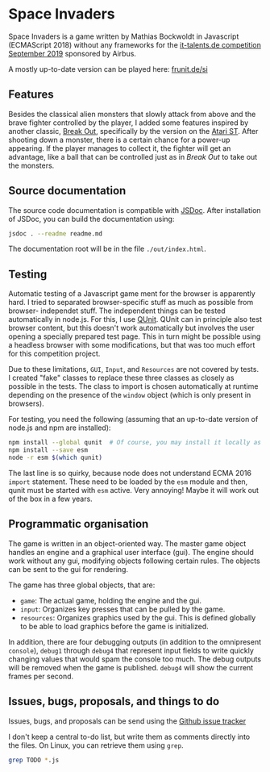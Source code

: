 Space Invaders
==============

Space Invaders is a game written by Mathias Bockwoldt in Javascript
(ECMAScript 2018) without any frameworks for the
[it-talents.de competition September 2019](https://www.it-talents.de/foerderung/code-competition/airbus-code-competition-09-2019)
sponsored by Airbus.

A mostly up-to-date version can be played here: [frunit.de/si](https://www.frunit.de/si)


Features
--------

Besides the classical alien monsters that slowly attack from above and the
brave fighter controlled by the player, I added some features inspired by
another classic, [Break Out](https://en.wikipedia.org/wiki/Breakout_(video_game)),
specifically by the version on the [Atari ST](https://en.wikipedia.org/wiki/Atari_ST).
After shooting down a monster, there is a certain chance for a power-up
appearing. If the player manages to collect it, the fighter will get an
advantage, like a ball that can be controlled just as in *Break Out* to take out
the monsters.


Source documentation
--------------------

The source code documentation is compatible with [JSDoc](https://jsdoc.app).
After installation of JSDoc, you can build the documentation using:

```sh
jsdoc . --readme readme.md
```

The documentation root will be in the file `./out/index.html`.


Testing
-------

Automatic testing of a Javascript game ment for the browser is apparently hard.
I tried to separated browser-specific stuff as much as possible from browser-
independet stuff. The independent things can be tested automatically in node.js.
For this, I use [QUnit](https://qunitjs.com). QUnit can in principle also test
browser content, but this doesn't work automatically but involves the user
opening a specially prepared test page. This in turn might be possible using a
headless browser with some modifications, but that was too much effort for this
competition project.

Due to these limitations, `GUI`, `Input`, and `Resources` are not covered by
tests. I created "fake" classes to replace these three classes as closely as
possible in the tests. The class to import is chosen automatically at runtime
depending on the presence of the `window` object (which is only present in
browsers).

For testing, you need the following (assuming that an up-to-date version of
node.js and npm are installed):

```sh
npm install --global qunit  # Of course, you may install it locally as well
npm install --save esm
node -r esm $(which qunit)
```

The last line is so quirky, because node does not understand ECMA 2016 `import`
statement. These need to be loaded by the `esm` module and then, qunit must be
started with `esm` active. Very annoying! Maybe it will work out of the box in a
few years.


Programmatic organisation
-------------------------

The game is written in an object-oriented way. The master game object handles
an engine and a graphical user interface (gui). The engine should work without
any gui, modifying objects following certain rules. The objects can be sent to
the gui for rendering.

The game has three global objects, that are:
- `game`: The actual game, holding the engine and the gui.
- `input`: Organizes key presses that can be pulled by the game.
- `resources`: Organizes graphics used by the gui. This is defined globally
    to be able to load graphics before the game is initialized.

In addition, there are four debugging outputs (in addition to the omnipresent
`console`), `debug1` through `debug4` that represent input fields to write
quickly changing values that would spam the console too much. The debug
outputs will be removed when the game is published. `debug4` will show the
current frames per second.


Issues, bugs, proposals, and things to do
-----------------------------------------

Issues, bugs, and proposals can be send using the
[Github issue tracker](https://github.com/Frunit/space-invaders/issues)

I don't keep a central to-do list, but write them as comments directly into the
files. On Linux, you can retrieve them using `grep`.

```sh
grep TODO *.js
```

